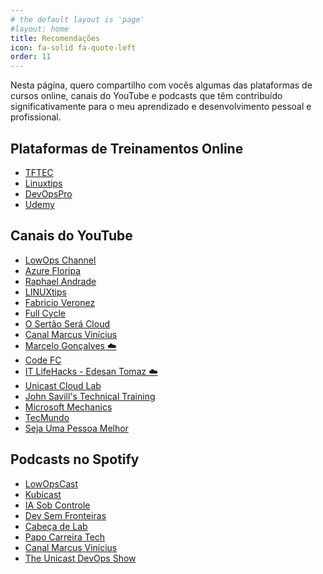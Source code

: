 ```yaml
---
# the default layout is 'page'
#layout: home
title: Recomendações
icon: fa-solid fa-quote-left
order: 11
---
```


Nesta página, quero compartilho com vocês algumas das plataformas de cursos online, canais do YouTube e podcasts que têm contribuído significativamente para o meu aprendizado e desenvolvimento pessoal e profissional.

## Plataformas de Treinamentos Online

- <i class="fa-solid fa-link"></i> [TFTEC](https://www.tftec.com.br)
- <i class="fa-solid fa-link"></i> [Linuxtips](https://www.linuxtips.io/)
- <i class="fa-solid fa-link"></i> [DevOpsPro](https://curso.devopspro.com.br/)
- <i class="fa-solid fa-link"></i> [Udemy](https://www.udemy.com/) 
  
## Canais do YouTube

- <i class="fab fa-youtube"></i> [LowOps Channel](https://www.youtube.com/@LowOps-Channel)
- <i class="fab fa-youtube"></i> [Azure Floripa](https://www.youtube.com/@AzureFloripa)
- <i class="fab fa-youtube"></i> [Raphael Andrade](https://www.youtube.com/@RaphaelAndrade)
- <i class="fab fa-youtube"></i> [LINUXtips](https://www.youtube.com/@LinuxTips)
- <i class="fab fa-youtube"></i> [Fabricio Veronez](https://www.youtube.com/@fabricioveronez)
- <i class="fab fa-youtube"></i> [Full Cycle](https://www.youtube.com/@FullCycle)
- <i class="fab fa-youtube"></i> [O Sertão Será Cloud](https://www.youtube.com/@sertaoseracloud)
- <i class="fab fa-youtube"></i> [Canal Marcus Vinícius](https://www.youtube.com/@canalmarcusvinicius)
- <i class="fab fa-youtube"></i> [Marcelo Gonçalves ☁️](https://www.youtube.com/@cloudnaquebrada)
- <i class="fab fa-youtube"></i> [Code FC](https://www.youtube.com/@CodeFC)
- <i class="fab fa-youtube"></i> [IT LifeHacks - Edesan Tomaz ☁️](https://www.youtube.com/@ITLifeHacks)
- <i class="fab fa-youtube"></i> [Unicast Cloud Lab](https://www.youtube.com/@unicastlab)
- <i class="fab fa-youtube"></i> [John Savill's Technical Training](https://www.youtube.com/@NTFAQGuy)
- <i class="fab fa-youtube"></i> [Microsoft Mechanics](https://www.youtube.com/@MSFTMechanics)
- <i class="fab fa-youtube"></i> [TecMundo](https://www.youtube.com/@tecmundo)
- <i class="fab fa-youtube"></i> [Seja Uma Pessoa Melhor](https://www.youtube.com/@sejaumapessoamelhor)

## Podcasts no Spotify

- <i class="fa-brands fa-spotify"></i> [LowOpsCast](https://open.spotify.com/show/0U4kcZT2Cwn4CqQGg4Ywcj?si=1d9848b7fedd4059)
- <i class="fa-brands fa-spotify"></i> [Kubicast](https://open.spotify.com/show/7x2OHOUAaOnTjlSwBHNAjN?si=1c30528ecfd9400f)
- <i class="fa-brands fa-spotify"></i> [IA Sob Controle](https://open.spotify.com/show/5xLCMHJ6eGWzdu8JaIDkuP?si=c83cf258eb0847b8)
- <i class="fa-brands fa-spotify"></i> [Dev Sem Fronteiras](https://open.spotify.com/show/3WsvUbTh7M1Rsw6lOGwYtk?si=9c76e2b7a02b43e9)
- <i class="fa-brands fa-spotify"></i> [Cabeça de Lab](https://open.spotify.com/show/6jYjcj4oQ31J85jGhbiRkK?si=c01257e1e46f4002)
- <i class="fa-brands fa-spotify"></i> [Papo Carreira Tech](https://open.spotify.com/show/5KzwmhMoIOlOTvcAec9tNa?si=fdc6ecf2636c49c7)
- <i class="fa-brands fa-spotify"></i> [Canal Marcus Vinícius](https://open.spotify.com/show/4fhMGofxZCOjminSRHp3iN)
- <i class="fa-brands fa-spotify"></i> [The Unicast DevOps Show](https://open.spotify.com/show/4h44R75Kcg9WQvOr4GxKJK)